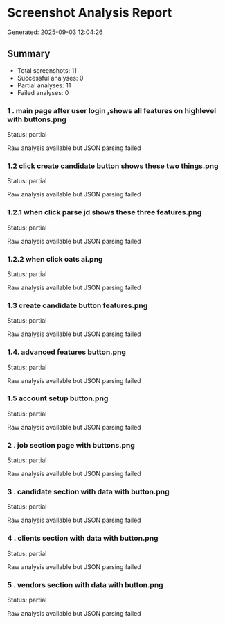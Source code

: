 # Screenshot Analysis Report

Generated: 2025-09-03 12:04:26

## Summary
- Total screenshots: 11
- Successful analyses: 0
- Partial analyses: 11
- Failed analyses: 0

### 1 . main page after user login ,shows all features on highlevel with buttons.png
Status: partial

Raw analysis available but JSON parsing failed

### 1.2 click create candidate button shows these two things.png
Status: partial

Raw analysis available but JSON parsing failed

### 1.2.1 when click parse jd shows these three features.png
Status: partial

Raw analysis available but JSON parsing failed

### 1.2.2 when click oats ai.png
Status: partial

Raw analysis available but JSON parsing failed

### 1.3  create candidate button features.png
Status: partial

Raw analysis available but JSON parsing failed

### 1.4. advanced features button.png
Status: partial

Raw analysis available but JSON parsing failed

### 1.5 account setup button.png
Status: partial

Raw analysis available but JSON parsing failed

### 2 . job section page with buttons.png
Status: partial

Raw analysis available but JSON parsing failed

### 3 . candidate section with data with button.png
Status: partial

Raw analysis available but JSON parsing failed

### 4 . clients section with data with button.png
Status: partial

Raw analysis available but JSON parsing failed

### 5 . vendors section with data with button.png
Status: partial

Raw analysis available but JSON parsing failed

